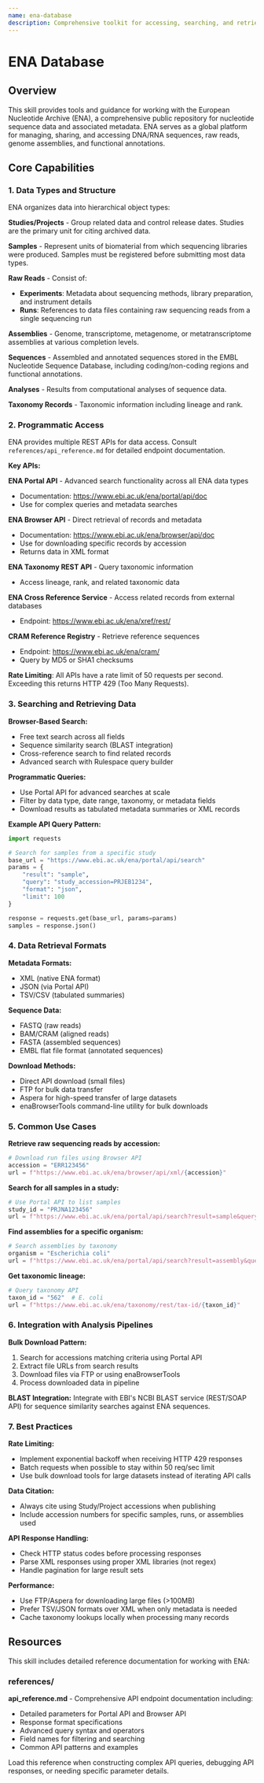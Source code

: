 ```yaml
---
name: ena-database
description: Comprehensive toolkit for accessing, searching, and retrieving data from the European Nucleotide Archive (ENA) - the primary European repository for nucleotide sequence data. Provides programmatic API access for DNA/RNA sequences, genome assemblies, raw sequencing reads (FASTQ), samples, studies, experiments, runs, analyses, and taxonomic records. Use this skill for: retrieving genomic/transcriptomic data by accession numbers (ERR, SRR, PRJ, GCA, etc.), searching sequence databases, downloading raw sequencing data, accessing genome assemblies, finding samples and studies, building bioinformatics pipelines, performing sequence similarity searches, accessing taxonomic information, bulk data downloads, metadata extraction, and integrating ENA data into computational biology workflows. Supports multiple data formats (FASTQ, FASTA, BAM, CRAM, XML, JSON, TSV) and download methods (API, FTP, Aspera). Essential for genomics, transcriptomics, metagenomics, phylogenetics, and molecular biology research requiring access to European nucleotide sequence repositories.
---
```


# ENA Database

## Overview

This skill provides tools and guidance for working with the European Nucleotide Archive (ENA), a comprehensive public repository for nucleotide sequence data and associated metadata. ENA serves as a global platform for managing, sharing, and accessing DNA/RNA sequences, raw reads, genome assemblies, and functional annotations.

## Core Capabilities

### 1. Data Types and Structure

ENA organizes data into hierarchical object types:

**Studies/Projects** - Group related data and control release dates. Studies are the primary unit for citing archived data.

**Samples** - Represent units of biomaterial from which sequencing libraries were produced. Samples must be registered before submitting most data types.

**Raw Reads** - Consist of:
- **Experiments**: Metadata about sequencing methods, library preparation, and instrument details
- **Runs**: References to data files containing raw sequencing reads from a single sequencing run

**Assemblies** - Genome, transcriptome, metagenome, or metatranscriptome assemblies at various completion levels.

**Sequences** - Assembled and annotated sequences stored in the EMBL Nucleotide Sequence Database, including coding/non-coding regions and functional annotations.

**Analyses** - Results from computational analyses of sequence data.

**Taxonomy Records** - Taxonomic information including lineage and rank.

### 2. Programmatic Access

ENA provides multiple REST APIs for data access. Consult `references/api_reference.md` for detailed endpoint documentation.

**Key APIs:**

**ENA Portal API** - Advanced search functionality across all ENA data types
- Documentation: https://www.ebi.ac.uk/ena/portal/api/doc
- Use for complex queries and metadata searches

**ENA Browser API** - Direct retrieval of records and metadata
- Documentation: https://www.ebi.ac.uk/ena/browser/api/doc
- Use for downloading specific records by accession
- Returns data in XML format

**ENA Taxonomy REST API** - Query taxonomic information
- Access lineage, rank, and related taxonomic data

**ENA Cross Reference Service** - Access related records from external databases
- Endpoint: https://www.ebi.ac.uk/ena/xref/rest/

**CRAM Reference Registry** - Retrieve reference sequences
- Endpoint: https://www.ebi.ac.uk/ena/cram/
- Query by MD5 or SHA1 checksums

**Rate Limiting**: All APIs have a rate limit of 50 requests per second. Exceeding this returns HTTP 429 (Too Many Requests).

### 3. Searching and Retrieving Data

**Browser-Based Search:**
- Free text search across all fields
- Sequence similarity search (BLAST integration)
- Cross-reference search to find related records
- Advanced search with Rulespace query builder

**Programmatic Queries:**
- Use Portal API for advanced searches at scale
- Filter by data type, date range, taxonomy, or metadata fields
- Download results as tabulated metadata summaries or XML records

**Example API Query Pattern:**
```python
import requests

# Search for samples from a specific study
base_url = "https://www.ebi.ac.uk/ena/portal/api/search"
params = {
    "result": "sample",
    "query": "study_accession=PRJEB1234",
    "format": "json",
    "limit": 100
}

response = requests.get(base_url, params=params)
samples = response.json()
```

### 4. Data Retrieval Formats

**Metadata Formats:**
- XML (native ENA format)
- JSON (via Portal API)
- TSV/CSV (tabulated summaries)

**Sequence Data:**
- FASTQ (raw reads)
- BAM/CRAM (aligned reads)
- FASTA (assembled sequences)
- EMBL flat file format (annotated sequences)

**Download Methods:**
- Direct API download (small files)
- FTP for bulk data transfer
- Aspera for high-speed transfer of large datasets
- enaBrowserTools command-line utility for bulk downloads

### 5. Common Use Cases

**Retrieve raw sequencing reads by accession:**
```python
# Download run files using Browser API
accession = "ERR123456"
url = f"https://www.ebi.ac.uk/ena/browser/api/xml/{accession}"
```

**Search for all samples in a study:**
```python
# Use Portal API to list samples
study_id = "PRJNA123456"
url = f"https://www.ebi.ac.uk/ena/portal/api/search?result=sample&query=study_accession={study_id}&format=tsv"
```

**Find assemblies for a specific organism:**
```python
# Search assemblies by taxonomy
organism = "Escherichia coli"
url = f"https://www.ebi.ac.uk/ena/portal/api/search?result=assembly&query=tax_tree({organism})&format=json"
```

**Get taxonomic lineage:**
```python
# Query taxonomy API
taxon_id = "562"  # E. coli
url = f"https://www.ebi.ac.uk/ena/taxonomy/rest/tax-id/{taxon_id}"
```

### 6. Integration with Analysis Pipelines

**Bulk Download Pattern:**
1. Search for accessions matching criteria using Portal API
2. Extract file URLs from search results
3. Download files via FTP or using enaBrowserTools
4. Process downloaded data in pipeline

**BLAST Integration:**
Integrate with EBI's NCBI BLAST service (REST/SOAP API) for sequence similarity searches against ENA sequences.

### 7. Best Practices

**Rate Limiting:**
- Implement exponential backoff when receiving HTTP 429 responses
- Batch requests when possible to stay within 50 req/sec limit
- Use bulk download tools for large datasets instead of iterating API calls

**Data Citation:**
- Always cite using Study/Project accessions when publishing
- Include accession numbers for specific samples, runs, or assemblies used

**API Response Handling:**
- Check HTTP status codes before processing responses
- Parse XML responses using proper XML libraries (not regex)
- Handle pagination for large result sets

**Performance:**
- Use FTP/Aspera for downloading large files (>100MB)
- Prefer TSV/JSON formats over XML when only metadata is needed
- Cache taxonomy lookups locally when processing many records

## Resources

This skill includes detailed reference documentation for working with ENA:

### references/

**api_reference.md** - Comprehensive API endpoint documentation including:
- Detailed parameters for Portal API and Browser API
- Response format specifications
- Advanced query syntax and operators
- Field names for filtering and searching
- Common API patterns and examples

Load this reference when constructing complex API queries, debugging API responses, or needing specific parameter details.
